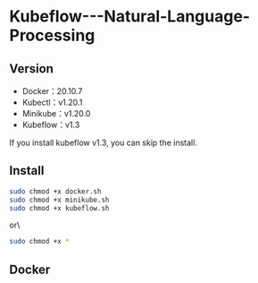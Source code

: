 # Kubeflow---Natural-Language-Processing
## Version
* Docker：20.10.7
* Kubectl：v1.20.1
* Minikube：v1.20.0
* Kubeflow：v1.3

If you install kubeflow v1.3, you can skip the install.

## Install

```Bash
sudo chmod +x docker.sh
sudo chmod +x minikube.sh
sudo chmod +x kubeflow.sh
```
or\
```Bash
sudo chmod +x *
```

## Docker

